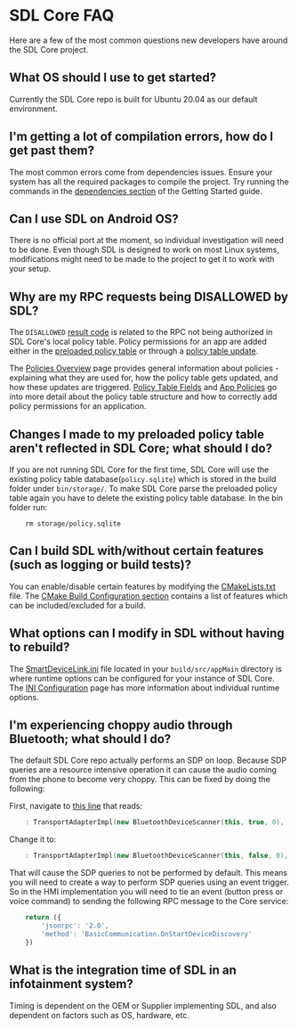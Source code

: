 # SDL Core FAQ

Here are a few of the most common questions new developers have around the SDL Core project. 

## What OS should I use to get started?
Currently the SDL Core repo is built for Ubuntu 20.04 as our default environment.

## I'm getting a lot of compilation errors, how do I get past them?
The most common errors come from dependencies issues. Ensure your system has all the required packages to compile the project. Try running the commands in the [dependencies section](../getting-started/install-and-run/#dependencies) of the Getting Started guide.

## Can I use SDL on Android OS?

There is no official port at the moment, so individual investigation will need to be done. Even though SDL is designed to work on most Linux systems, modifications might need to be made to the project to get it to work with your setup.

## Why are my RPC requests being DISALLOWED by SDL?

The `DISALLOWED` [result code](https://smartdevicelink.com/en/guides/sdl-overview-guides/rpc-spec/#result) is related to the RPC not being authorized in SDL Core's local policy table. Policy permissions for an app are added either in the [preloaded policy table](https://github.com/smartdevicelink/sdl_core/blob/master/src/appMain/sdl_preloaded_pt.json) or through a [policy table update](https://smartdevicelink.com/en/guides/sdl-overview-guides/policies/overview/#policy-table-updates).

The [Policies Overview](https://smartdevicelink.com/en/guides/sdl-overview-guides/policies/overview/) page provides general information about policies - explaining what they are used for, how the policy table gets updated, and how these updates are triggered. [Policy Table Fields](https://smartdevicelink.com/en/guides/sdl-overview-guides/policies/policy-fields/) and [App Policies](https://smartdevicelink.com/en/guides/sdl-overview-guides/policies/app-policies/) go into more detail about the policy table structure and how to correctly add policy permissions for an application.

## Changes I made to my preloaded policy table aren't reflected in SDL Core; what should I do?

If you are not running SDL Core for the first time, SDL Core will use the existing policy table database(`policy.sqlite`) which is stored in the build folder under `bin/storage/`. To make SDL Core parse the preloaded policy table again you have to delete the existing policy table database. In the bin folder run:

```shell
    rm storage/policy.sqlite
```

## Can I build SDL with/without certain features (such as logging or build tests)?

You can enable/disable certain features by modifying the [CMakeLists.txt](https://github.com/smartdevicelink/sdl_core/blob/master/CMakeLists.txt) file. The [CMake Build Configuration section](../getting-started/install-and-run/#cmake-build-configuration) contains a list of features which can be included/excluded for a build.

## What options can I modify in SDL without having to rebuild?

The [SmartDeviceLink.ini](https://github.com/smartdevicelink/sdl_core/blob/master/src/appMain/smartDeviceLink.ini) file located in your `build/src/appMain` directory is where runtime options can be configured for your instance of SDL Core. The [INI Configuration](../getting-started/ini-configuration) page has more information about individual runtime options.

## I'm experiencing choppy audio through Bluetooth; what should I do?
The default SDL Core repo actually performs an SDP on loop. Because SDP queries are a resource intensive operation it can cause the audio coming from the phone to become very choppy. This can be fixed by doing the following:

First, navigate to [this line](https://github.com/smartdevicelink/sdl_core/blob/master/src/components/transport_manager/src/bluetooth/bluetooth_transport_adapter.cc#L61) that reads:

```c++
    : TransportAdapterImpl(new BluetoothDeviceScanner(this, true, 0),
```

Change it to:

```c++
    : TransportAdapterImpl(new BluetoothDeviceScanner(this, false, 0),
```
That will cause the SDP queries to not be performed by default. This means you will need to create a way to perform SDP queries using an event trigger. So in the HMI implementation you will need to tie an event (button press or voice command) to sending the following RPC message to the Core service:

```javascript
    return ({
        'jsonrpc': '2.0',
        'method': 'BasicCommunication.OnStartDeviceDiscovery'
    })
```
## What is the integration time of SDL in an infotainment system?
Timing is dependent on the OEM or Supplier implementing SDL, and also dependent on factors such as OS, hardware, etc.
